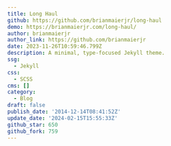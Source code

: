 ```yaml
---
title: Long Haul
github: https://github.com/brianmaierjr/long-haul
demo: https://brianmaierjr.com/long-haul/
author: brianmaierjr
author_link: https://github.com/brianmaierjr
date: 2023-11-26T10:59:46.799Z
description: A minimal, type-focused Jekyll theme.
ssg:
  - Jekyll
css:
  - SCSS
cms: []
category:
  - Blog
draft: false
publish_date: '2014-12-14T08:41:52Z'
update_date: '2024-02-15T15:55:33Z'
github_star: 650
github_fork: 759
---
```

